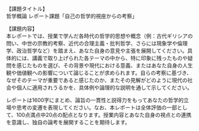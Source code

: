 【課題タイトル】  
哲学概論 レポート課題「自己の哲学的視座からの考察」

【課題内容】  
本レポートでは、授業で学んだ各時代の哲学的思想や概念（例：古代ギリシアの問い、中世の宗教的考察、近代の合理主義・批判哲学、さらには現象学や倫理学、政治哲学など）を踏まえ、あなた自身の意見や主張を展開してください。具体的には、講義で取り上げられた各テーマの中から、特に印象に残ったものや疑問を感じたものを選び、その背景や現代における意義、またはあなた自身の人生観や価値観への影響について論じることが求められます。自らの考察に基づき、なぜそのテーマが重要であると感じたのか、またその見解がどのように現代の社会や個人に適用されうるかを、具体例や論理的な説明を通して示してください。  

レポートは1600字にまとめ、論旨の一貫性と説得力をもってあなたの哲学的立場や思考の変遷を表現してください。なお、本レポートは全体評価の一部として、100点満点中20点の配点となります。授業内容とあなた自身の視点との連携を意識し、独自の論考を展開することを期待します。